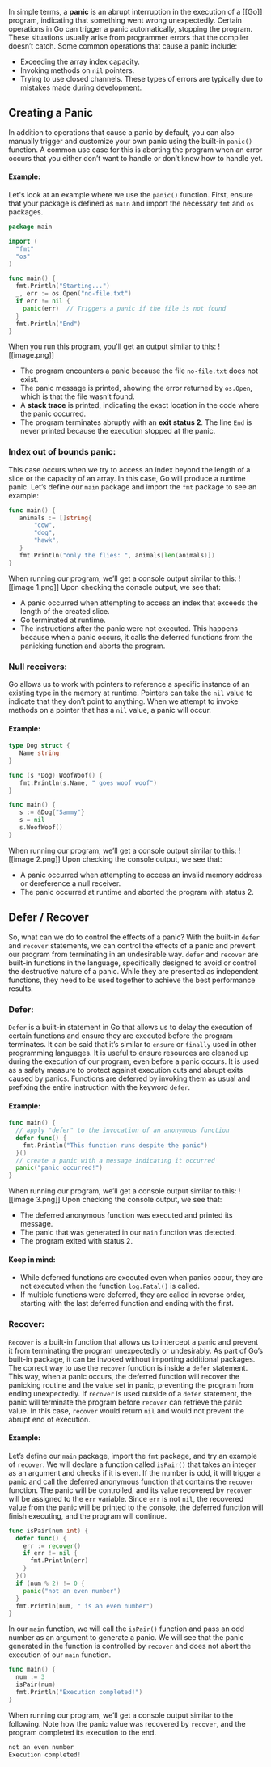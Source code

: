 In simple terms, a **panic** is an abrupt interruption in the execution of a [[Go]] program, indicating that something went wrong unexpectedly. Certain operations in Go can trigger a panic automatically, stopping the program. These situations usually arise from programmer errors that the compiler doesn’t catch.
Some common operations that cause a panic include:
- Exceeding the array index capacity.
- Invoking methods on `nil` pointers.
- Trying to use closed channels.
These types of errors are typically due to mistakes made during development.
## Creating a Panic
In addition to operations that cause a panic by default, you can also manually trigger and customize your own panic using the built-in `panic()` function. A common use case for this is aborting the program when an error occurs that you either don’t want to handle or don’t know how to handle yet.
#### Example:
Let's look at an example where we use the `panic()` function. First, ensure that your package is defined as `main` and import the necessary `fmt` and `os` packages.
```go
package main

import (
  "fmt"
  "os"
)

func main() {
  fmt.Println("Starting...")
  _, err := os.Open("no-file.txt")
  if err != nil {
    panic(err)  // Triggers a panic if the file is not found
  }
  fmt.Println("End")
}
```
When you run this program, you'll get an output similar to this:
![[image.png]]
- The program encounters a panic because the file `no-file.txt` does not exist.
- The panic message is printed, showing the error returned by `os.Open`, which is that the file wasn’t found.
- A **stack trace** is printed, indicating the exact location in the code where the panic occurred.
- The program terminates abruptly with an **exit status 2**. The line `End` is never printed because the execution stopped at the panic.
### Index out of bounds panic:
This case occurs when we try to access an index beyond the length of a slice or the capacity of an array. In this case, Go will produce a runtime panic. Let’s define our `main` package and import the `fmt` package to see an example:
```go
func main() {
   animals := []string{
       "cow",
       "dog",
       "hawk",
   }
   fmt.Println("only the flies: ", animals[len(animals)])
}
```
When running our program, we’ll get a console output similar to this:
![[image 1.png]]
Upon checking the console output, we see that:
- A panic occurred when attempting to access an index that exceeds the length of the created slice.
- Go terminated at runtime.
- The instructions after the panic were not executed. This happens because when a panic occurs, it calls the deferred functions from the panicking function and aborts the program.
### Null receivers:
Go allows us to work with pointers to reference a specific instance of an existing type in the memory at runtime. Pointers can take the `nil` value to indicate that they don’t point to anything. When we attempt to invoke methods on a pointer that has a `nil` value, a panic will occur.
#### Example:
```go
type Dog struct {
   Name string
}

func (s *Dog) WoofWoof() {
   fmt.Println(s.Name, " goes woof woof")
}

func main() {
   s := &Dog{"Sammy"}
   s = nil
   s.WoofWoof()
}
```
When running our program, we’ll get a console output similar to this:
![[image 2.png]]
Upon checking the console output, we see that:
- A panic occurred when attempting to access an invalid memory address or dereference a null receiver.
- The panic occurred at runtime and aborted the program with status 2.
## Defer / Recover
So, what can we do to control the effects of a panic? With the built-in `defer` and `recover` statements, we can control the effects of a panic and prevent our program from terminating in an undesirable way.
`defer` and `recover` are built-in functions in the language, specifically designed to avoid or control the destructive nature of a panic. While they are presented as independent functions, they need to be used together to achieve the best performance results.
### Defer:
`Defer` is a built-in statement in Go that allows us to delay the execution of certain functions and ensure they are executed before the program terminates. It can be said that it’s similar to `ensure` or `finally` used in other programming languages.
It is useful to ensure resources are cleaned up during the execution of our program, even before a panic occurs. It is used as a safety measure to protect against execution cuts and abrupt exits caused by panics.
Functions are deferred by invoking them as usual and prefixing the entire instruction with the keyword `defer`.
#### Example:
```go
func main() {
  // apply "defer" to the invocation of an anonymous function
  defer func() {
    fmt.Println("This function runs despite the panic")
  }()
  // create a panic with a message indicating it occurred
  panic("panic occurred!")
}
```
When running our program, we’ll get a console output similar to this:
![[image 3.png]]
Upon checking the console output, we see that:
- The deferred anonymous function was executed and printed its message.
- The panic that was generated in our `main` function was detected.
- The program exited with status 2.
#### Keep in mind:
- While deferred functions are executed even when panics occur, they are not executed when the function `log.Fatal()` is called.
- If multiple functions were deferred, they are called in reverse order, starting with the last deferred function and ending with the first.
### Recover:
`Recover` is a built-in function that allows us to intercept a panic and prevent it from terminating the program unexpectedly or undesirably.
As part of Go’s built-in package, it can be invoked without importing additional packages.
The correct way to use the `recover` function is inside a `defer` statement. This way, when a panic occurs, the deferred function will recover the panicking routine and the value set in panic, preventing the program from ending unexpectedly.
If `recover` is used outside of a `defer` statement, the panic will terminate the program before `recover` can retrieve the panic value. In this case, `recover` would return `nil` and would not prevent the abrupt end of execution.
#### Example:
Let’s define our `main` package, import the `fmt` package, and try an example of `recover`.
We will declare a function called `isPair()` that takes an integer as an argument and checks if it is even. If the number is odd, it will trigger a panic and call the deferred anonymous function that contains the `recover` function. The panic will be controlled, and its value recovered by `recover` will be assigned to the `err` variable. Since `err` is not `nil`, the recovered value from the panic will be printed to the console, the deferred function will finish executing, and the program will continue.
```go
func isPair(num int) {
  defer func() {
    err := recover()
    if err != nil {
      fmt.Println(err)
    }
  }()
  if (num % 2) != 0 {
    panic("not an even number")
  }
  fmt.Println(num, " is an even number")
}
```
In our `main` function, we will call the `isPair()` function and pass an odd number as an argument to generate a panic. We will see that the panic generated in the function is controlled by `recover` and does not abort the execution of our `main` function.
```go
func main() {
  num := 3
  isPair(num)
  fmt.Println("Execution completed!")
}
```
When running our program, we’ll get a console output similar to the following. Note how the panic value was recovered by `recover`, and the program completed its execution to the end.
```go
not an even number
Execution completed!
```